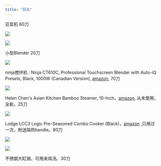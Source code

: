 ```yaml
---
title: "厨具"
---
```

豆浆机 60刀

![](/sell/pics/soybean.jpg)

![](/sell/pics/soybean2.jpg)

小型Blender 20刀

![](/sell/pics/blender.jpg)

ninja搅拌机 : Ninja CT610C, Professional Touchscreen Blender with Auto-iQ Presets, Black, 1000W (Canadian Version), [amazon](https://www.amazon.ca/gp/product/B077ZJGYZ4/ref=ppx_yo_dt_b_search_asin_title?ie=UTF8&psc=1), 70刀

![](/sell/pics/ninja1.jpg)


Helen Chen's Asian Kitchen Bamboo Steamer, 10-Inch，[amazon](https://www.amazon.ca/dp/B000OFNL8Y?ref_=cm_sw_r_cp_ud_dp_NS2AE1C85J2SZ6P0C5NX), 从未使用，全新。25刀

![](/sell/pics/steamer.jpg)

Lodge LCC3 Logic Pre-Seasoned Combo Cooker (Black)，[amazon](https://www.amazon.ca/dp/B0009JKG9M?ref_=cm_sw_r_cp_ud_dp_5PQPQZXT3HEY66C9DHXC) ,只用过一次，附送隔热handle。80刀

![](/sell/pics/lodge.jpg)

![](/sell/pics/lodge2.jpg)

不锈钢大缸锅，可用来炖汤。30刀





